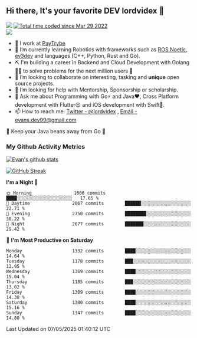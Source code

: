 ## Hi there, It's your favorite DEV lordvidex 👋
<img src="https://komarev.com/ghpvc/?username=lordvidex&label=Views&color=blue&style=plastic" /> <a href="https://wakatime.com/@0e56db35-d16b-410a-acc0-4085055304bf"><img src="https://wakatime.com/badge/user/0e56db35-d16b-410a-acc0-4085055304bf.svg" alt="Total time coded since Mar 29 2022" /></a>  
![](https://github-profile-trophy.vercel.app/?username=lordvidex)
- 🔭 I work at [PayTrybe](https://www.paytrybe.com)
- 🌱 I’m currently learning Robotics with frameworks such as [ROS Noetic](ros.org), [ev3dev](www.ev3dev.org) and languages (C++, Python, Rust and Go).
- ⛏️ I'm building a career in Backend and Cloud Development with Golang 🧙🏼 to solve problems for the next million users 🤌
- 👯 I’m looking to collaborate on interesting, tasking and **unique** open source projects.
- 🤔 I’m looking for help with Mentorship, Sponsorship or scholarship.
- 💬 Ask me about Programming with Go⚡️ and Java❤️, Cross Platform development with Flutter😍 and iOS development with Swift🚀.
- 📫 How to reach me: [Twitter - @lordvidex](https://twitter.com/lordvidex) , [Email - evans.dev99@gmail.com](mailto:evans.dev99@gmail.com?body=Hello%20Evans,)
  
    
🎤 Keep your Java beans away from Go 🌚
  
  
### My Github Activity Metrics
<div>
<!-- <a href="https://github.com/lordvidex">
  <img src="https://github-readme-stats.vercel.app/api/top-langs/?username=lordvidex&theme=light" />
</a>    -->
<!-- [![Top Langs](https://github-readme-stats.vercel.app/api/top-langs/?username=lordvidex)](https://github.com/lordvidex/)  -->
<a href="https://github.com/lordvidex">
 <img src="https://github-readme-stats.vercel.app/api?username=lordvidex&show_icons=true&theme=light&line_height=27" alt="Evan's github stats"/>
</a>
</div>

[![GitHub Streak](https://github-readme-streak-stats.herokuapp.com?user=lordvidex&theme=github-dark&hide_border=true)](https://git.io/streak-stats)

<!--
  <a href="https://github.com/iampawan/FlutterExampleApps">
    <img align="center" src="https://github-readme-stats.vercel.app/api/pin/?username=iampawan&repo=FlutterExampleApps&theme=light" />

  </a>
  <a href="https://github.com/iampawan/VelocityX">
   <img align="center" src="https://github-readme-stats.vercel.app/api/pin/?username=iampawan&repo=VelocityX&theme=light" />
  </a>
-->
<!--START_SECTION:waka-->
**I'm a Night 🦉** 

```text
🌞 Morning                1606 commits        ████░░░░░░░░░░░░░░░░░░░░░   17.65 % 
🌆 Daytime                2067 commits        ██████░░░░░░░░░░░░░░░░░░░   22.71 % 
🌃 Evening                2750 commits        ████████░░░░░░░░░░░░░░░░░   30.22 % 
🌙 Night                  2677 commits        ███████░░░░░░░░░░░░░░░░░░   29.42 % 
```
📅 **I'm Most Productive on Saturday** 

```text
Monday                   1332 commits        ████░░░░░░░░░░░░░░░░░░░░░   14.64 % 
Tuesday                  1178 commits        ███░░░░░░░░░░░░░░░░░░░░░░   12.95 % 
Wednesday                1369 commits        ████░░░░░░░░░░░░░░░░░░░░░   15.04 % 
Thursday                 1185 commits        ███░░░░░░░░░░░░░░░░░░░░░░   13.02 % 
Friday                   1309 commits        ████░░░░░░░░░░░░░░░░░░░░░   14.38 % 
Saturday                 1380 commits        ████░░░░░░░░░░░░░░░░░░░░░   15.16 % 
Sunday                   1347 commits        ████░░░░░░░░░░░░░░░░░░░░░   14.80 % 
```



 Last Updated on 07/05/2025 01:40:12 UTC
<!--END_SECTION:waka-->
